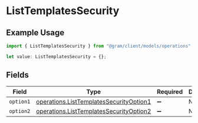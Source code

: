 # ListTemplatesSecurity

## Example Usage

```typescript
import { ListTemplatesSecurity } from "@gram/client/models/operations";

let value: ListTemplatesSecurity = {};
```

## Fields

| Field                                                                                              | Type                                                                                               | Required                                                                                           | Description                                                                                        |
| -------------------------------------------------------------------------------------------------- | -------------------------------------------------------------------------------------------------- | -------------------------------------------------------------------------------------------------- | -------------------------------------------------------------------------------------------------- |
| `option1`                                                                                          | [operations.ListTemplatesSecurityOption1](../../models/operations/listtemplatessecurityoption1.md) | :heavy_minus_sign:                                                                                 | N/A                                                                                                |
| `option2`                                                                                          | [operations.ListTemplatesSecurityOption2](../../models/operations/listtemplatessecurityoption2.md) | :heavy_minus_sign:                                                                                 | N/A                                                                                                |